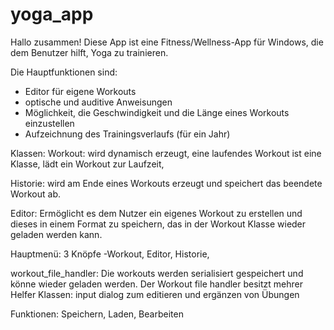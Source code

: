 # yoga_app



Hallo zusammen!
Diese App ist eine Fitness/Wellness-App für Windows, die dem Benutzer hilft, Yoga zu trainieren.

Die Hauptfunktionen sind:
- Editor für eigene Workouts
- optische und auditive Anweisungen
- Möglichkeit, die Geschwindigkeit und die Länge eines Workouts einzustellen
- Aufzeichnung des Trainingsverlaufs (für ein Jahr)

Klassen: 
Workout:
wird dynamisch erzeugt, eine laufendes Workout ist eine Klasse, lädt ein Workout zur Laufzeit, 

Historie:
wird am Ende eines Workouts erzeugt und speichert das beendete Workout ab.

Editor:
Ermöglicht es dem Nutzer ein eigenes Workout zu erstellen und dieses in einem Format zu speichern, 
das in der Workout Klasse wieder geladen werden kann.

Hauptmenü:
3 Knöpfe -Workout, Editor, Historie, 

workout_file_handler:
Die workouts werden serialisiert gespeichert und könne wieder geladen
werden.
 Der Workout file handler besitzt mehrer Helfer Klassen:
 input dialog zum editieren und ergänzen von Übungen


Funktionen: Speichern, Laden, Bearbeiten 

